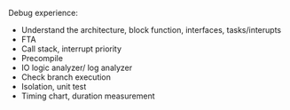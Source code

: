 Debug experience:
- Understand the architecture, block function, interfaces, tasks/interupts
- FTA
- Call stack, interrupt priority
- Precompile
- IO logic analyzer/ log analyzer
- Check branch execution
- Isolation, unit test
- Timing chart, duration measurement
